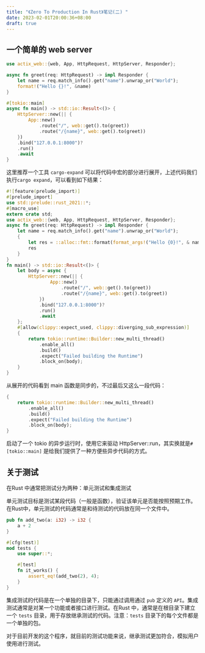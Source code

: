 ```yaml
---
title: "《Zero To Production In Rust》笔记(二) "
date: 2023-02-01T20:00:36+08:00
draft: true
---
```



## 一个简单的 web server

```rust
use actix_web::{web, App, HttpRequest, HttpServer, Responder};

async fn greet(req: HttpRequest) -> impl Responder {
    let name = req.match_info().get("name").unwrap_or("World");
    format!("Hello {}!", &name)
}

#[tokio::main]
async fn main() -> std::io::Result<()> {
    HttpServer::new(|| {
        App::new()
            .route("/", web::get().to(greet))
            .route("/{name}", web::get().to(greet))
    })
    .bind("127.0.0.1:8000")?
    .run()
    .await
}

```

这里推荐一个工具 `cargo-expand` 可以将代码中宏的部分进行展开，上述代码我们执行`cargo expand`，可以看到如下结果：

```rust
#![feature(prelude_import)]
#[prelude_import]
use std::prelude::rust_2021::*;
#[macro_use]
extern crate std;
use actix_web::{web, App, HttpRequest, HttpServer, Responder};
async fn greet(req: HttpRequest) -> impl Responder {
    let name = req.match_info().get("name").unwrap_or("World");
    {
        let res = ::alloc::fmt::format(format_args!("Hello {0}!", & name));
        res
    }
}
fn main() -> std::io::Result<()> {
    let body = async {
        HttpServer::new(|| {
                App::new()
                    .route("/", web::get().to(greet))
                    .route("/{name}", web::get().to(greet))
            })
            .bind("127.0.0.1:8000")?
            .run()
            .await
    };
    #[allow(clippy::expect_used, clippy::diverging_sub_expression)]
    {
        return tokio::runtime::Builder::new_multi_thread()
            .enable_all()
            .build()
            .expect("Failed building the Runtime")
            .block_on(body);
    }
}

```

从展开的代码看到 main  函数是同步的，不过最后又这么一段代码：

```rust
{
    return tokio::runtime::Builder::new_multi_thread()
        .enable_all()
        .build()
        .expect("Failed building the Runtime")
        .block_on(body);
}
```

启动了一个 tokio 的异步运行时，使用它来驱动 HttpServer::run，其实换就是`#[tokio::main]` 是给我们提供了一种方便些异步代码的方式。

## 关于测试

在Rust 中通常把测试分为两种：单元测试和集成测试

单元测试目标是测试某段代码（一般是函数），验证该单元是否能按照预期工作。在Rust中，单元测试的代码通常是和待测试的代码放在同一个文件中。

```rust
pub fn add_two(a: i32) -> i32 {
    a + 2
}

#[cfg(test)]
mod tests {
    use super::*;

    #[test]
    fn it_works() {
        assert_eq!(add_two(2), 4);
    }
}
```

集成测试的代码是在一个单独的目录下，只能通过调用通过 `pub` 定义的 `API`。集成测试通常是对某一个功能或者接口进行测试。在Rust 中，通常是在根目录下建立一个 `tests` 目录，用于存放继承测试的代码。注意：`tests` 目录下的每个文件都是一个单独的包。

对于目前开发的这个程序，就目前的测试功能来说，继承测试更加符合，模拟用户使用进行测试。
